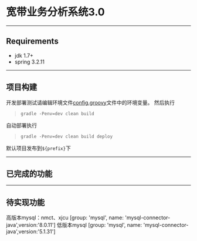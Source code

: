# 宽带业务分析系统3.0

--------------

## Requirements

* jdk 1.7+
* spring 3.2.11

--------------

## 项目构建

开发部署测试请编辑环境文件[config.groovy](env/config.groovy)文件中的环境变量。
然后执行
>    `gradle -Penv=dev clean build`

自动部署执行

>    `gradle -Penv=dev clean build deploy`

默认项目发布到`${prefix}`下


--------------

## 已完成的功能


--------------

## 待实现功能
高版本mysql：nmct、xjcu
[group: 'mysql', name: 'mysql-connector-java',version:'8.0.11']
低版本mysql
[group: 'mysql', name: 'mysql-connector-java',version:'5.1.31']
